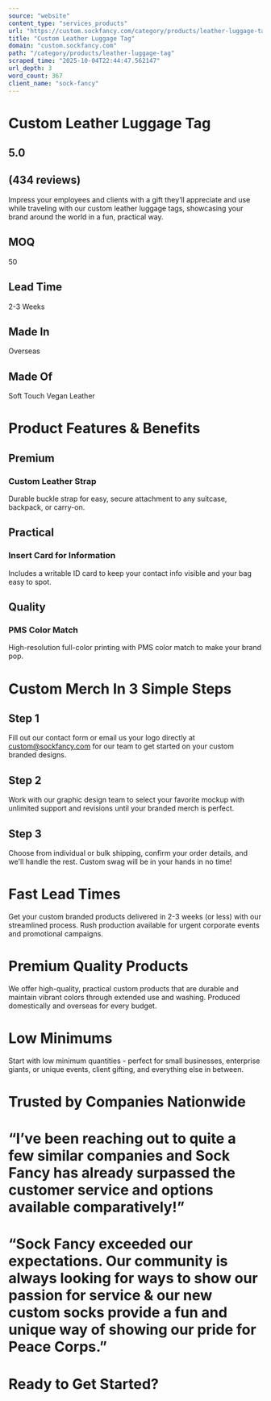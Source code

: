 ```yaml
---
source: "website"
content_type: "services_products"
url: "https://custom.sockfancy.com/category/products/leather-luggage-tag"
title: "Custom Leather Luggage Tag"
domain: "custom.sockfancy.com"
path: "/category/products/leather-luggage-tag"
scraped_time: "2025-10-04T22:44:47.562147"
url_depth: 3
word_count: 367
client_name: "sock-fancy"
---
```


# Custom Leather Luggage Tag

## 5.0

## (434 reviews)

Impress your employees and clients with a gift they’ll appreciate and use while traveling with our custom leather luggage tags, showcasing your brand around the world in a fun, practical way.

## MOQ

50

## Lead Time

2-3 Weeks

## Made In

Overseas

## Made Of

Soft Touch Vegan Leather

# Product Features & Benefits

## Premium

### Custom Leather Strap

Durable buckle strap for easy, secure attachment to any suitcase, backpack, or carry-on.

## Practical

### Insert Card for Information

Includes a writable ID card to keep your contact info visible and your bag easy to spot.

## Quality

### PMS Color Match

High-resolution full-color printing with PMS color match to make your brand pop.

# Custom Merch In 3 Simple Steps

## Step 1

Fill out our contact form or email us your logo directly at custom@sockfancy.com for our team to get started on your custom branded designs.

## Step 2

Work with our graphic design team to select your favorite mockup with unlimited support and revisions until your branded merch is perfect.

## Step 3

Choose from individual or bulk shipping, confirm your order details, and we'll handle the rest. Custom swag will be in your hands in no time!

# Fast Lead Times

Get your custom branded products delivered in 2-3 weeks (or less) with our streamlined process. Rush production available for urgent corporate events and promotional campaigns.

# Premium Quality Products

We offer high-quality, practical custom products that are durable and maintain vibrant colors through extended use and washing. Produced domestically and overseas for every budget.

# Low Minimums

Start with low minimum quantities - perfect for small businesses, enterprise giants, or unique events, client gifting, and everything else in between.

# Trusted by Companies Nationwide

# “I’ve been reaching out to quite a few similar companies and Sock Fancy has already surpassed the customer service and options available comparatively!”

# “Sock Fancy exceeded our expectations. Our community is always looking for ways to show our passion for service & our new custom socks provide a fun and unique way of showing our pride for Peace Corps.”

# Ready to Get Started?